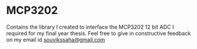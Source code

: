 # MCP3202
Contains the library I created to interface the MCP3202 12 bit ADC I required for my final year thesis.
Feel free to give in constructive feedback on my email id souvikssaha@gmail.com
